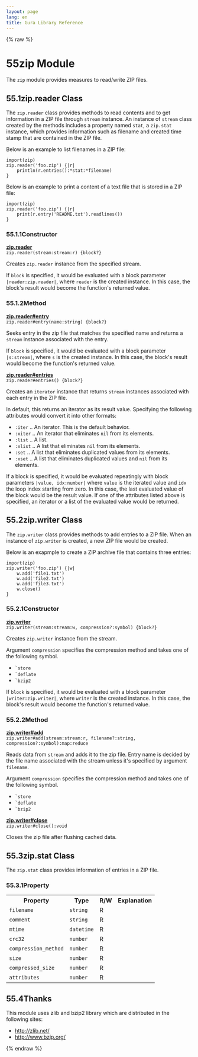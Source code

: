 ```yaml
---
layout: page
lang: en
title: Gura Library Reference
---
```


{% raw %}
<h1><span class="caption-index-1">55</span><a name="anchor-55"></a>zip Module</h1>
<p>
The <code>zip</code> module provides measures to read/write ZIP files.
</p>
<h2><span class="caption-index-2">55.1</span><a name="anchor-55-1"></a>zip.reader Class</h2>
<p>
The <code>zip.reader</code> class provides methods to read contents and to get information in a ZIP file through <code>stream</code> instance. An instance of <code>stream</code> class created by the methods includes a property named <code>stat</code>, a <code>zip.stat</code> instance, which provides information such as filename and created time stamp that are contained in the ZIP file.
</p>
<p>
Below is an example to list filenames in a ZIP file:
</p>
<pre><code>import(zip)
zip.reader('foo.zip') {|r|
    println(r.entries():*stat:*filename)
}
</code></pre>
<p>
Below is an example to print a content of a text file that is stored in a ZIP file:
</p>
<pre><code>import(zip)
zip.reader('foo.zip') {|r|
    print(r.entry('README.txt').readlines())
}
</code></pre>
<h3><span class="caption-index-3">55.1.1</span><a name="anchor-55-1-1"></a>Constructor</h3>
<p>
<div><strong style="text-decoration:underline">zip.reader</strong></div>
<div style="margin-bottom:1em"><code>zip.reader(stream:stream:r) {block?}</code></div>
Creates <code>zip.reader</code> instance from the specified stream.
</p>
<p>
If <code>block</code> is specified, it would be evaluated with a block parameter <code>|reader:zip.reader|</code>, where <code>reader</code> is the created instance. In this case, the block's result would become the function's returned value.
</p>
<h3><span class="caption-index-3">55.1.2</span><a name="anchor-55-1-2"></a>Method</h3>
<p>
<div><strong style="text-decoration:underline">zip.reader#entry</strong></div>
<div style="margin-bottom:1em"><code>zip.reader#entry(name:string) {block?}</code></div>
Seeks entry in the zip file that matches the specified name and returns a <code>stream</code> instance associated with the entry.
</p>
<p>
If <code>block</code> is specified, it would be evaluated with a block parameter <code>|s:stream|</code>, where <code>s</code> is the created instance. In this case, the block's result would become the function's returned value.
</p>
<p>
<div><strong style="text-decoration:underline">zip.reader#entries</strong></div>
<div style="margin-bottom:1em"><code>zip.reader#entries() {block?}</code></div>
Creates an <code>iterator</code> instance that returns <code>stream</code> instances associated with each entry in the ZIP file.
</p>
<p>
In default, this returns an iterator as its result value. Specifying the following attributes would convert it into other formats:
</p>
<ul>
<li><code>:iter</code> .. An iterator. This is the default behavior.</li>
<li><code>:xiter</code> .. An iterator that eliminates <code>nil</code> from its elements.</li>
<li><code>:list</code> .. A list.</li>
<li><code>:xlist</code> .. A list that eliminates <code>nil</code> from its elements.</li>
<li><code>:set</code> ..  A list that eliminates duplicated values from its elements.</li>
<li><code>:xset</code> .. A list that eliminates duplicated values and <code>nil</code> from its elements.</li>
</ul>
<p>
If a block is specified, it would be evaluated repeatingly with block parameters <code>|value, idx:number|</code> where <code>value</code> is the iterated value and <code>idx</code> the loop index starting from zero. In this case, the last evaluated value of the block would be the result value. If one of the attributes listed above is specified, an iterator or a list of the evaluated value would be returned.
</p>
<h2><span class="caption-index-2">55.2</span><a name="anchor-55-2"></a>zip.writer Class</h2>
<p>
The <code>zip.writer</code> class provides methods to add entries to a ZIP file. When an instance of <code>zip.writer</code> is created, a new ZIP file would be created.
</p>
<p>
Below is an exapmple to create a ZIP archive file that contains three entries:
</p>
<pre><code>import(zip)
zip.writer('foo.zip') {|w|
    w.add('file1.txt')
    w.add('file2.txt')
    w.add('file3.txt')
    w.close()
}		
</code></pre>
<h3><span class="caption-index-3">55.2.1</span><a name="anchor-55-2-1"></a>Constructor</h3>
<p>
<div><strong style="text-decoration:underline">zip.writer</strong></div>
<div style="margin-bottom:1em"><code>zip.writer(stream:stream:w, compression?:symbol) {block?}</code></div>
Creates <code>zip.writer</code> instance from the stream.
</p>
<p>
Argument <code>compression</code> specifies the compression method and takes one of the following symbol.
</p>
<ul>
<li><code>`store</code></li>
<li><code>`deflate</code></li>
<li><code>`bzip2</code></li>
</ul>
<p>
If <code>block</code> is specified, it would be evaluated with a block parameter <code>|writer:zip.writer|</code>, where <code>writer</code> is the created instance. In this case, the block's result would become the function's returned value.
</p>
<h3><span class="caption-index-3">55.2.2</span><a name="anchor-55-2-2"></a>Method</h3>
<p>
<div><strong style="text-decoration:underline">zip.writer#add</strong></div>
<div style="margin-bottom:1em"><code>zip.writer#add(stream:stream:r, filename?:string, compression?:symbol):map:reduce</code></div>
Reads data from <code>stream</code> and adds it to the zip file. Entry name is decided by the file name associated with the stream unless it's specified by argument <code>filename</code>.
</p>
<p>
Argument <code>compression</code> specifies the compression method and takes one of the following symbol.
</p>
<ul>
<li><code>`store</code></li>
<li><code>`deflate</code></li>
<li><code>`bzip2</code></li>
</ul>
<p>
<div><strong style="text-decoration:underline">zip.writer#close</strong></div>
<div style="margin-bottom:1em"><code>zip.writer#close():void</code></div>
Closes the zip file after flushing cached data.
</p>
<h2><span class="caption-index-2">55.3</span><a name="anchor-55-3"></a>zip.stat Class</h2>
<p>
The <code>zip.stat</code> class provides information of entries in a ZIP file.
</p>
<h3><span class="caption-index-3">55.3.1</span><a name="anchor-55-3-1"></a>Property</h3>
<p>
<table>
<tr>
<th>
Property</th>
<th>
Type</th>
<th>
R/W</th>
<th>
Explanation</th>
</tr>


<tr>
<td>
<code>filename</code></td>
<td>
<code>string</code></td>
<td>
R</td>

<td>
</td>
</tr>


<tr>
<td>
<code>comment</code></td>
<td>
<code>string</code></td>
<td>
R</td>

<td>
</td>
</tr>


<tr>
<td>
<code>mtime</code></td>
<td>
<code>datetime</code></td>
<td>
R</td>

<td>
</td>
</tr>


<tr>
<td>
<code>crc32</code></td>
<td>
<code>number</code></td>
<td>
R</td>

<td>
</td>
</tr>


<tr>
<td>
<code>compression_method</code></td>
<td>
<code>number</code></td>
<td>
R</td>

<td>
</td>
</tr>


<tr>
<td>
<code>size</code></td>
<td>
<code>number</code></td>
<td>
R</td>

<td>
</td>
</tr>


<tr>
<td>
<code>compressed_size</code></td>
<td>
<code>number</code></td>
<td>
R</td>

<td>
</td>
</tr>


<tr>
<td>
<code>attributes</code></td>
<td>
<code>number</code></td>
<td>
R</td>

<td>
</td>
</tr>


</table>

</p>
<h2><span class="caption-index-2">55.4</span><a name="anchor-55-4"></a>Thanks</h2>
<p>
This module uses zlib and bzip2 library which are distributed in the following sites:
</p>
<ul>
<li><a href="http://zlib.net/">http://zlib.net/</a></li>
<li><a href="http://www.bzip.org/">http://www.bzip.org/</a></li>
</ul>
<p />

{% endraw %}
